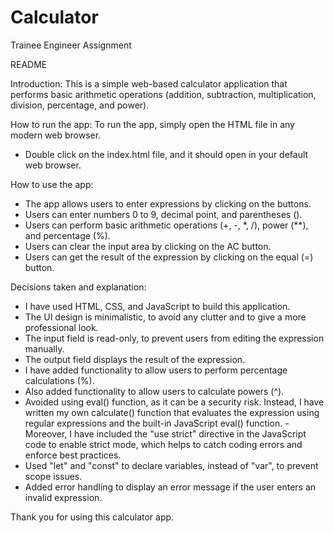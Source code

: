 # Calculator
Trainee Engineer Assignment

README

Introduction:
This is a simple web-based calculator application that performs basic arithmetic operations (addition, subtraction, multiplication, division, percentage, and power).

How to run the app:
To run the app, simply open the HTML file in any modern web browser.
- Double click on the index.html file, and it should open in your default web browser.

How to use the app:
- The app allows users to enter expressions by clicking on the buttons.
- Users can enter numbers 0 to 9, decimal point, and parentheses ().
- Users can perform basic arithmetic operations (+, -, *, /), power (**), and percentage (%).
- Users can clear the input area by clicking on the AC button.
- Users can get the result of the expression by clicking on the equal (=) button.

Decisions taken and explanation:
- I have used HTML, CSS, and JavaScript to build this application.
- The UI design is minimalistic, to avoid any clutter and to give a more professional look.
- The input field is read-only, to prevent users from editing the expression manually.
- The output field displays the result of the expression.
- I have added functionality to allow users to perform percentage calculations (%).
- Also added functionality to allow users to calculate powers (^).
- Avoided using eval() function, as it can be a security risk. Instead, I have written my own calculate() function that evaluates the expression using regular expressions and the built-in JavaScript eval() function.
-Moreover,  I have included the "use strict" directive in the JavaScript code to enable strict mode, which helps to catch coding errors and enforce best practices.
- Used "let" and "const" to declare variables, instead of "var", to prevent scope issues.
- Added error handling to display an error message if the user enters an invalid expression.

Thank you for using this calculator app.
